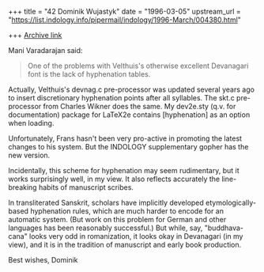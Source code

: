 +++
title = "42 Dominik Wujastyk"
date = "1996-03-05"
upstream_url = "https://list.indology.info/pipermail/indology/1996-March/004380.html"

+++
[Archive link](https://list.indology.info/pipermail/indology/1996-March/004380.html)

Mani Varadarajan said:
> 
> 
> One of the problems with Velthuis's otherwise excellent
> Devanagari font is the lack of hyphenation tables.


Actually, Velthuis's devnag.c pre-processor was updated several years
ago to insert discretionary hyphenation points after all syllables.  The
skt.c pre-processor from Charles Wikner does the same.  My dev2e.sty
(q.v. for documentation) package for LaTeX2e contains [hyphenation] as
an option when loading.

Unfortunately, Frans hasn't been very pro-active in promoting the latest
changes to his system.  But the INDOLOGY supplementary gopher has the
new version.

Incidentally, this scheme for hyphenation may seem rudimentary, but it
works surprisingly well, in my view.  It also reflects accurately the
line-breaking habits of manuscript scribes.

In transliterated Sanskrit, scholars have implicitly developed
etymologically-based hyphenation rules, which are much harder to encode
for an automatic system.  (But work on this problem for German and other
languages has been reasonably successful.)  But while, say,
"buddhava-cana" looks very odd in romanization, it looks okay in
Devanagari (in my view), and it is in the tradition of manuscript and
early book production.

Best wishes,
Dominik






